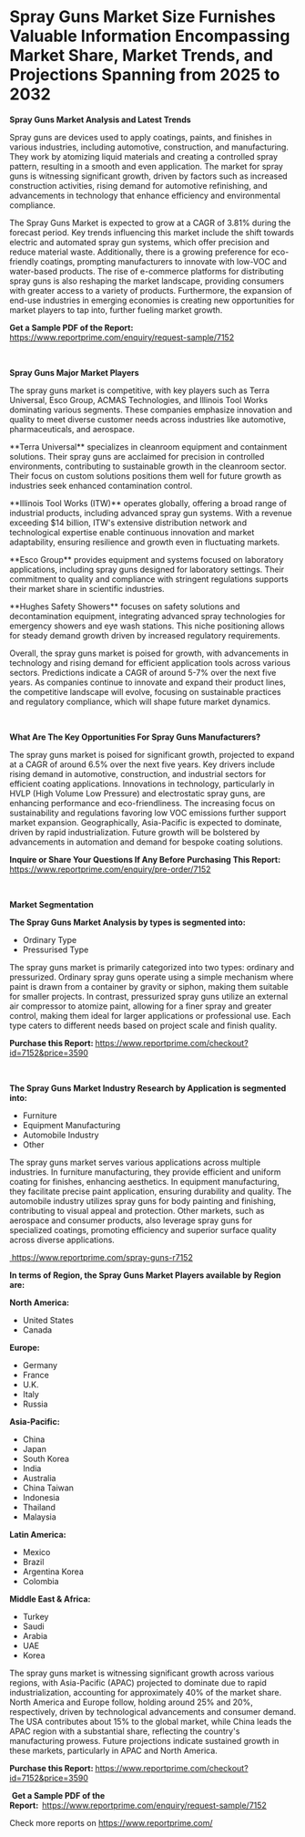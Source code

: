 <p><h1>Spray Guns Market Size Furnishes Valuable Information Encompassing Market Share, Market Trends, and Projections Spanning from 2025 to 2032</h1></p><p><strong>Spray Guns Market Analysis and Latest Trends</strong></p>
<p><p>Spray guns are devices used to apply coatings, paints, and finishes in various industries, including automotive, construction, and manufacturing. They work by atomizing liquid materials and creating a controlled spray pattern, resulting in a smooth and even application. The market for spray guns is witnessing significant growth, driven by factors such as increased construction activities, rising demand for automotive refinishing, and advancements in technology that enhance efficiency and environmental compliance.</p><p>The Spray Guns Market is expected to grow at a CAGR of 3.81% during the forecast period. Key trends influencing this market include the shift towards electric and automated spray gun systems, which offer precision and reduce material waste. Additionally, there is a growing preference for eco-friendly coatings, prompting manufacturers to innovate with low-VOC and water-based products. The rise of e-commerce platforms for distributing spray guns is also reshaping the market landscape, providing consumers with greater access to a variety of products. Furthermore, the expansion of end-use industries in emerging economies is creating new opportunities for market players to tap into, further fueling market growth.</p></p>
<p><strong>Get a Sample PDF of the Report:&nbsp;</strong> <a href="https://www.reportprime.com/enquiry/request-sample/7152?utm_campaign=3552&utm_medium=2&utm_source=Github&utm_content=ia&utm_term=19032025&utm_id=spray-guns">https://www.reportprime.com/enquiry/request-sample/7152</a></p>
<p>&nbsp;</p>
<p><strong>Spray Guns Major Market Players</strong></p>
<p><p>The spray guns market is competitive, with key players such as Terra Universal, Esco Group, ACMAS Technologies, and Illinois Tool Works dominating various segments. These companies emphasize innovation and quality to meet diverse customer needs across industries like automotive, pharmaceuticals, and aerospace.</p><p>**Terra Universal** specializes in cleanroom equipment and containment solutions. Their spray guns are acclaimed for precision in controlled environments, contributing to sustainable growth in the cleanroom sector. Their focus on custom solutions positions them well for future growth as industries seek enhanced contamination control.</p><p>**Illinois Tool Works (ITW)** operates globally, offering a broad range of industrial products, including advanced spray gun systems. With a revenue exceeding $14 billion, ITW's extensive distribution network and technological expertise enable continuous innovation and market adaptability, ensuring resilience and growth even in fluctuating markets.</p><p>**Esco Group** provides equipment and systems focused on laboratory applications, including spray guns designed for laboratory settings. Their commitment to quality and compliance with stringent regulations supports their market share in scientific industries.</p><p>**Hughes Safety Showers** focuses on safety solutions and decontamination equipment, integrating advanced spray technologies for emergency showers and eye wash stations. This niche positioning allows for steady demand growth driven by increased regulatory requirements.</p><p>Overall, the spray guns market is poised for growth, with advancements in technology and rising demand for efficient application tools across various sectors. Predictions indicate a CAGR of around 5-7% over the next five years. As companies continue to innovate and expand their product lines, the competitive landscape will evolve, focusing on sustainable practices and regulatory compliance, which will shape future market dynamics.</p></p>
<p>&nbsp;</p>
<p><strong>What Are The Key Opportunities For Spray Guns Manufacturers?</strong></p>
<p><p>The spray guns market is poised for significant growth, projected to expand at a CAGR of around 6.5% over the next five years. Key drivers include rising demand in automotive, construction, and industrial sectors for efficient coating applications. Innovations in technology, particularly in HVLP (High Volume Low Pressure) and electrostatic spray guns, are enhancing performance and eco-friendliness. The increasing focus on sustainability and regulations favoring low VOC emissions further support market expansion. Geographically, Asia-Pacific is expected to dominate, driven by rapid industrialization. Future growth will be bolstered by advancements in automation and demand for bespoke coating solutions.</p></p>
<p><strong>Inquire or Share Your Questions If Any Before Purchasing This Report:</strong> <a href="https://www.reportprime.com/enquiry/pre-order/7152?utm_campaign=3552&utm_medium=2&utm_source=Github&utm_content=ia&utm_term=19032025&utm_id=spray-guns">https://www.reportprime.com/enquiry/pre-order/7152</a></p>
<p>&nbsp;</p>
<p><strong>Market Segmentation</strong></p>
<p><strong>The Spray Guns Market Analysis by types is segmented into:</strong></p>
<p><ul><li>Ordinary Type</li><li>Pressurised Type</li></ul></p>
<p><p>The spray guns market is primarily categorized into two types: ordinary and pressurized. Ordinary spray guns operate using a simple mechanism where paint is drawn from a container by gravity or siphon, making them suitable for smaller projects. In contrast, pressurized spray guns utilize an external air compressor to atomize paint, allowing for a finer spray and greater control, making them ideal for larger applications or professional use. Each type caters to different needs based on project scale and finish quality.</p></p>
<p><strong>Purchase this Report:&nbsp;</strong><a href="https://www.reportprime.com/checkout?id=7152&price=3590&utm_campaign=3552&utm_medium=2&utm_source=Github&utm_content=ia&utm_term=19032025&utm_id=spray-guns">https://www.reportprime.com/checkout?id=7152&price=3590</a></p>
<p>&nbsp;</p>
<p><strong>The Spray Guns Market Industry Research by Application is segmented into:</strong></p>
<p><ul><li>Furniture</li><li>Equipment Manufacturing</li><li>Automobile Industry</li><li>Other</li></ul></p>
<p><p>The spray guns market serves various applications across multiple industries. In furniture manufacturing, they provide efficient and uniform coating for finishes, enhancing aesthetics. In equipment manufacturing, they facilitate precise paint application, ensuring durability and quality. The automobile industry utilizes spray guns for body painting and finishing, contributing to visual appeal and protection. Other markets, such as aerospace and consumer products, also leverage spray guns for specialized coatings, promoting efficiency and superior surface quality across diverse applications.</p></p>
<p><a href="https://www.reportprime.com/spray-guns-r7152?utm_campaign=3552&utm_medium=2&utm_source=Github&utm_content=ia&utm_term=19032025&utm_id=spray-guns">&nbsp;https://www.reportprime.com/spray-guns-r7152</a></p>
<p><strong>In terms of Region, the Spray Guns Market Players available by Region are:</strong></p>
<p>
    <p> <strong> North America: </strong>
        <ul>
            <li>United States</li>
            <li>Canada</li>
        </ul>
        </p> 
    <p> <strong> Europe: </strong>
        <ul>
            <li>Germany</li>
            <li>France</li>
            <li>U.K.</li>
            <li>Italy</li>
            <li>Russia</li>
        </ul>
        </p> 
    <p> <strong> Asia-Pacific: </strong>
        <ul>
            <li>China</li>
            <li>Japan</li>
            <li>South Korea</li>
            <li>India</li>
            <li>Australia</li>
            <li>China Taiwan</li>
            <li>Indonesia</li>
            <li>Thailand</li>
            <li>Malaysia</li>
        </ul>
        </p> 
    <p> <strong> Latin America: </strong>
        <ul>
            <li>Mexico</li>
            <li>Brazil</li>
            <li>Argentina Korea</li>
            <li>Colombia</li>
        </ul>
        </p> 
    <p> <strong> Middle East & Africa: </strong>
        <ul>
            <li>Turkey</li>
            <li>Saudi</li>
            <li>Arabia</li>
            <li>UAE</li>
            <li>Korea</li>
        </ul>
    </p>
    </p>
<p><p>The spray guns market is witnessing significant growth across various regions, with Asia-Pacific (APAC) projected to dominate due to rapid industrialization, accounting for approximately 40% of the market share. North America and Europe follow, holding around 25% and 20%, respectively, driven by technological advancements and consumer demand. The USA contributes about 15% to the global market, while China leads the APAC region with a substantial share, reflecting the country's manufacturing prowess. Future projections indicate sustained growth in these markets, particularly in APAC and North America.</p></p>
<p><strong>Purchase this Report: </strong><a href="https://www.reportprime.com/checkout?id=7152&price=3590&utm_campaign=3552&utm_medium=2&utm_source=Github&utm_content=ia&utm_term=19032025&utm_id=spray-guns">https://www.reportprime.com/checkout?id=7152&price=3590</a></p>
<p>&nbsp;<strong>Get a Sample PDF of the Report:&nbsp;&nbsp;</strong><a href="https://www.reportprime.com/enquiry/request-sample/7152?utm_campaign=3552&utm_medium=2&utm_source=Github&utm_content=ia&utm_term=19032025&utm_id=spray-guns">https://www.reportprime.com/enquiry/request-sample/7152</a></p>
<p><strong></strong></p>
<p>Check more reports on <a href="https://www.reportprime.com/?utm_campaign=3552&utm_medium=2&utm_source=Github&utm_content=ia&utm_term=19032025&utm_id=spray-guns">https://www.reportprime.com/</a></p>